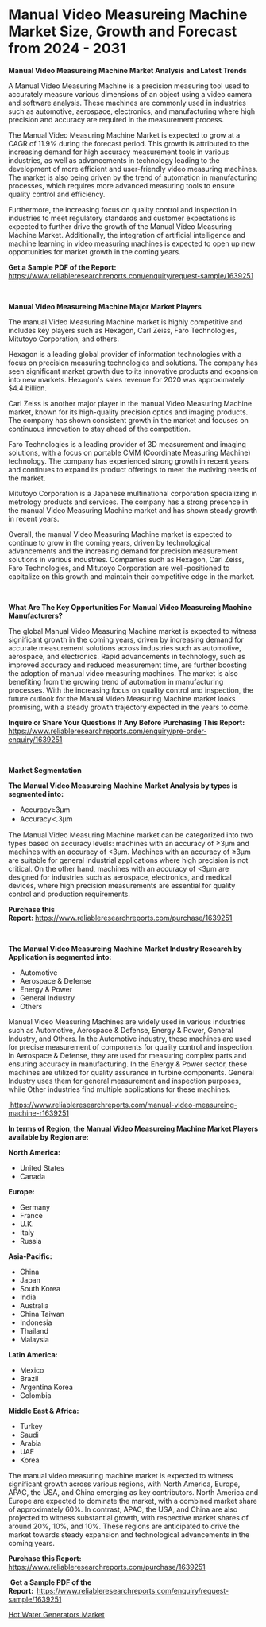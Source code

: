 <p><h1>Manual Video Measureing Machine Market Size, Growth and Forecast from 2024 - 2031</h1></p><p><strong>Manual Video Measureing Machine Market Analysis and Latest Trends</strong></p>
<p><p>A Manual Video Measuring Machine is a precision measuring tool used to accurately measure various dimensions of an object using a video camera and software analysis. These machines are commonly used in industries such as automotive, aerospace, electronics, and manufacturing where high precision and accuracy are required in the measurement process.</p><p>The Manual Video Measuring Machine Market is expected to grow at a CAGR of 11.9% during the forecast period. This growth is attributed to the increasing demand for high accuracy measurement tools in various industries, as well as advancements in technology leading to the development of more efficient and user-friendly video measuring machines. The market is also being driven by the trend of automation in manufacturing processes, which requires more advanced measuring tools to ensure quality control and efficiency.</p><p>Furthermore, the increasing focus on quality control and inspection in industries to meet regulatory standards and customer expectations is expected to further drive the growth of the Manual Video Measuring Machine Market. Additionally, the integration of artificial intelligence and machine learning in video measuring machines is expected to open up new opportunities for market growth in the coming years.</p></p>
<p><strong>Get a Sample PDF of the Report:&nbsp;</strong> <a href="https://www.reliableresearchreports.com/enquiry/request-sample/1639251">https://www.reliableresearchreports.com/enquiry/request-sample/1639251</a></p>
<p>&nbsp;</p>
<p><strong>Manual Video Measureing Machine Major Market Players</strong></p>
<p><p>The manual Video Measuring Machine market is highly competitive and includes key players such as Hexagon, Carl Zeiss, Faro Technologies, Mitutoyo Corporation, and others. </p><p>Hexagon is a leading global provider of information technologies with a focus on precision measuring technologies and solutions. The company has seen significant market growth due to its innovative products and expansion into new markets. Hexagon's sales revenue for 2020 was approximately $4.4 billion.</p><p>Carl Zeiss is another major player in the manual Video Measuring Machine market, known for its high-quality precision optics and imaging products. The company has shown consistent growth in the market and focuses on continuous innovation to stay ahead of the competition.</p><p>Faro Technologies is a leading provider of 3D measurement and imaging solutions, with a focus on portable CMM (Coordinate Measuring Machine) technology. The company has experienced strong growth in recent years and continues to expand its product offerings to meet the evolving needs of the market.</p><p>Mitutoyo Corporation is a Japanese multinational corporation specializing in metrology products and services. The company has a strong presence in the manual Video Measuring Machine market and has shown steady growth in recent years.</p><p>Overall, the manual Video Measuring Machine market is expected to continue to grow in the coming years, driven by technological advancements and the increasing demand for precision measurement solutions in various industries. Companies such as Hexagon, Carl Zeiss, Faro Technologies, and Mitutoyo Corporation are well-positioned to capitalize on this growth and maintain their competitive edge in the market.</p></p>
<p>&nbsp;</p>
<p><strong>What Are The Key Opportunities For Manual Video Measureing Machine Manufacturers?</strong></p>
<p><p>The global Manual Video Measuring Machine market is expected to witness significant growth in the coming years, driven by increasing demand for accurate measurement solutions across industries such as automotive, aerospace, and electronics. Rapid advancements in technology, such as improved accuracy and reduced measurement time, are further boosting the adoption of manual video measuring machines. The market is also benefiting from the growing trend of automation in manufacturing processes. With the increasing focus on quality control and inspection, the future outlook for the Manual Video Measuring Machine market looks promising, with a steady growth trajectory expected in the years to come.</p></p>
<p><strong>Inquire or Share Your Questions If Any Before Purchasing This Report:</strong> <a href="https://www.reliableresearchreports.com/enquiry/pre-order-enquiry/1639251">https://www.reliableresearchreports.com/enquiry/pre-order-enquiry/1639251</a></p>
<p>&nbsp;</p>
<p><strong>Market Segmentation</strong></p>
<p><strong>The Manual Video Measureing Machine Market Analysis by types is segmented into:</strong></p>
<p><ul><li>Accuracy≥3μm</li><li>Accuracy＜3μm</li></ul></p>
<p><p>The Manual Video Measuring Machine market can be categorized into two types based on accuracy levels: machines with an accuracy of ≥3μm and machines with an accuracy of <3μm. Machines with an accuracy of ≥3μm are suitable for general industrial applications where high precision is not critical. On the other hand, machines with an accuracy of <3μm are designed for industries such as aerospace, electronics, and medical devices, where high precision measurements are essential for quality control and production requirements.</p></p>
<p><strong>Purchase this Report:&nbsp;</strong><a href="https://www.reliableresearchreports.com/purchase/1639251">https://www.reliableresearchreports.com/purchase/1639251</a></p>
<p>&nbsp;</p>
<p><strong>The Manual Video Measureing Machine Market Industry Research by Application is segmented into:</strong></p>
<p><ul><li>Automotive</li><li>Aerospace & Defense</li><li>Energy & Power</li><li>General Industry</li><li>Others</li></ul></p>
<p><p>Manual Video Measuring Machines are widely used in various industries such as Automotive, Aerospace & Defense, Energy & Power, General Industry, and Others. In the Automotive industry, these machines are used for precise measurement of components for quality control and inspection. In Aerospace & Defense, they are used for measuring complex parts and ensuring accuracy in manufacturing. In the Energy & Power sector, these machines are utilized for quality assurance in turbine components. General Industry uses them for general measurement and inspection purposes, while Other industries find multiple applications for these machines.</p></p>
<p><a href="https://www.reliableresearchreports.com/manual-video-measureing-machine-r1639251">&nbsp;https://www.reliableresearchreports.com/manual-video-measureing-machine-r1639251</a></p>
<p><strong>In terms of Region, the Manual Video Measureing Machine Market Players available by Region are:</strong></p>
<p>
    <p> <strong> North America: </strong>
        <ul>
            <li>United States</li>
            <li>Canada</li>
        </ul>
        </p> 
    <p> <strong> Europe: </strong>
        <ul>
            <li>Germany</li>
            <li>France</li>
            <li>U.K.</li>
            <li>Italy</li>
            <li>Russia</li>
        </ul>
        </p> 
    <p> <strong> Asia-Pacific: </strong>
        <ul>
            <li>China</li>
            <li>Japan</li>
            <li>South Korea</li>
            <li>India</li>
            <li>Australia</li>
            <li>China Taiwan</li>
            <li>Indonesia</li>
            <li>Thailand</li>
            <li>Malaysia</li>
        </ul>
        </p> 
    <p> <strong> Latin America: </strong>
        <ul>
            <li>Mexico</li>
            <li>Brazil</li>
            <li>Argentina Korea</li>
            <li>Colombia</li>
        </ul>
        </p> 
    <p> <strong> Middle East & Africa: </strong>
        <ul>
            <li>Turkey</li>
            <li>Saudi</li>
            <li>Arabia</li>
            <li>UAE</li>
            <li>Korea</li>
        </ul>
    </p>
    </p>
<p><p>The manual video measuring machine market is expected to witness significant growth across various regions, with North America, Europe, APAC, the USA, and China emerging as key contributors. North America and Europe are expected to dominate the market, with a combined market share of approximately 60%. In contrast, APAC, the USA, and China are also projected to witness substantial growth, with respective market shares of around 20%, 10%, and 10%. These regions are anticipated to drive the market towards steady expansion and technological advancements in the coming years.</p></p>
<p><strong>Purchase this Report: </strong><a href="https://www.reliableresearchreports.com/purchase/1639251">https://www.reliableresearchreports.com/purchase/1639251</a></p>
<p>&nbsp;<strong>Get a Sample PDF of the Report:&nbsp;&nbsp;</strong><a href="https://www.reliableresearchreports.com/enquiry/request-sample/1639251">https://www.reliableresearchreports.com/enquiry/request-sample/1639251</a></p>
<p><strong></strong></p>
<p><p><a href="https://view.publitas.com/reportprime-1/hot-water-generators-market-insights-into-market-cagr-market-trends-and-growth-strategies/">Hot Water Generators Market</a></p></p>